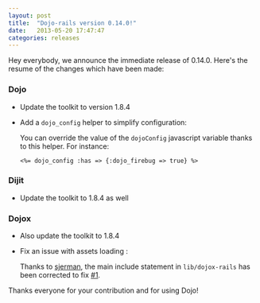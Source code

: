 ```yaml
---
layout: post
title:  "Dojo-rails version 0.14.0!"
date:   2013-05-20 17:47:47
categories: releases
---
```


Hey everybody, we announce the immediate release of 0.14.0. Here's the resume of
the changes which have been made:

### Dojo

* Update the toolkit to version 1.8.4
* Add a `dojo_config` helper to simplify configuration:

  You can override the value of the `dojoConfig` javascript variable thanks to
this helper. For instance:

  ~~~erb
  <%= dojo_config :has => {:dojo_firebug => true} %>
  ~~~

### Dijit

* Update the toolkit to 1.8.4 as well

### Dojox

* Also update the toolkit to 1.8.4
* Fix an issue with assets loading :

  Thanks to [sjerman](https://github.com/sjerman), the main include statement
in `lib/dojox-rails` has been corrected to fix [#1].

Thanks everyone for your contribution and for using Dojo!

[#1]: https://github.com/robin850/dojox-rails/issues/1
